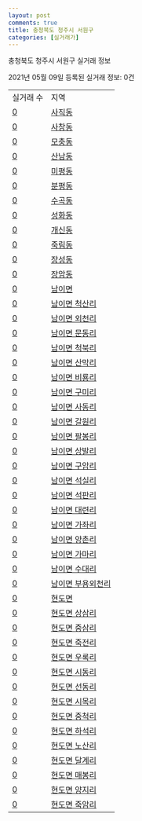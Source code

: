 ```yaml
---
layout: post
comments: true
title: 충청북도 청주시 서원구
categories: [실거래가]
---
```


충청북도 청주시 서원구 실거래 정보

2021년 05월 09일 등록된 실거래 정보: 0건


<table>
  <tr>
    <td>실거래 수</td>
    <td>지역</td>
  </tr>

  
  <tr>
    <td><a href="4311210100.html">0</a></td>
    <td><a href="4311210100.html">사직동</a></td>
  </tr>
    

  <tr>
    <td><a href="4311210200.html">0</a></td>
    <td><a href="4311210200.html">사창동</a></td>
  </tr>
    

  <tr>
    <td><a href="4311210300.html">0</a></td>
    <td><a href="4311210300.html">모충동</a></td>
  </tr>
    

  <tr>
    <td><a href="4311210400.html">0</a></td>
    <td><a href="4311210400.html">산남동</a></td>
  </tr>
    

  <tr>
    <td><a href="4311210500.html">0</a></td>
    <td><a href="4311210500.html">미평동</a></td>
  </tr>
    

  <tr>
    <td><a href="4311210600.html">0</a></td>
    <td><a href="4311210600.html">분평동</a></td>
  </tr>
    

  <tr>
    <td><a href="4311210700.html">0</a></td>
    <td><a href="4311210700.html">수곡동</a></td>
  </tr>
    

  <tr>
    <td><a href="4311210800.html">0</a></td>
    <td><a href="4311210800.html">성화동</a></td>
  </tr>
    

  <tr>
    <td><a href="4311210900.html">0</a></td>
    <td><a href="4311210900.html">개신동</a></td>
  </tr>
    

  <tr>
    <td><a href="4311211000.html">0</a></td>
    <td><a href="4311211000.html">죽림동</a></td>
  </tr>
    

  <tr>
    <td><a href="4311211100.html">0</a></td>
    <td><a href="4311211100.html">장성동</a></td>
  </tr>
    

  <tr>
    <td><a href="4311211200.html">0</a></td>
    <td><a href="4311211200.html">장암동</a></td>
  </tr>
    

  <tr>
    <td><a href="4311231000.html">0</a></td>
    <td><a href="4311231000.html">남이면</a></td>
  </tr>
    

  <tr>
    <td><a href="4311231021.html">0</a></td>
    <td><a href="4311231021.html">남이면 척산리</a></td>
  </tr>
    

  <tr>
    <td><a href="4311231022.html">0</a></td>
    <td><a href="4311231022.html">남이면 외천리</a></td>
  </tr>
    

  <tr>
    <td><a href="4311231023.html">0</a></td>
    <td><a href="4311231023.html">남이면 문동리</a></td>
  </tr>
    

  <tr>
    <td><a href="4311231024.html">0</a></td>
    <td><a href="4311231024.html">남이면 척북리</a></td>
  </tr>
    

  <tr>
    <td><a href="4311231025.html">0</a></td>
    <td><a href="4311231025.html">남이면 산막리</a></td>
  </tr>
    

  <tr>
    <td><a href="4311231026.html">0</a></td>
    <td><a href="4311231026.html">남이면 비룡리</a></td>
  </tr>
    

  <tr>
    <td><a href="4311231027.html">0</a></td>
    <td><a href="4311231027.html">남이면 구미리</a></td>
  </tr>
    

  <tr>
    <td><a href="4311231028.html">0</a></td>
    <td><a href="4311231028.html">남이면 사동리</a></td>
  </tr>
    

  <tr>
    <td><a href="4311231029.html">0</a></td>
    <td><a href="4311231029.html">남이면 갈원리</a></td>
  </tr>
    

  <tr>
    <td><a href="4311231030.html">0</a></td>
    <td><a href="4311231030.html">남이면 팔봉리</a></td>
  </tr>
    

  <tr>
    <td><a href="4311231031.html">0</a></td>
    <td><a href="4311231031.html">남이면 상발리</a></td>
  </tr>
    

  <tr>
    <td><a href="4311231032.html">0</a></td>
    <td><a href="4311231032.html">남이면 구암리</a></td>
  </tr>
    

  <tr>
    <td><a href="4311231033.html">0</a></td>
    <td><a href="4311231033.html">남이면 석실리</a></td>
  </tr>
    

  <tr>
    <td><a href="4311231034.html">0</a></td>
    <td><a href="4311231034.html">남이면 석판리</a></td>
  </tr>
    

  <tr>
    <td><a href="4311231035.html">0</a></td>
    <td><a href="4311231035.html">남이면 대련리</a></td>
  </tr>
    

  <tr>
    <td><a href="4311231036.html">0</a></td>
    <td><a href="4311231036.html">남이면 가좌리</a></td>
  </tr>
    

  <tr>
    <td><a href="4311231037.html">0</a></td>
    <td><a href="4311231037.html">남이면 양촌리</a></td>
  </tr>
    

  <tr>
    <td><a href="4311231038.html">0</a></td>
    <td><a href="4311231038.html">남이면 가마리</a></td>
  </tr>
    

  <tr>
    <td><a href="4311231039.html">0</a></td>
    <td><a href="4311231039.html">남이면 수대리</a></td>
  </tr>
    

  <tr>
    <td><a href="4311231040.html">0</a></td>
    <td><a href="4311231040.html">남이면 부용외천리</a></td>
  </tr>
    

  <tr>
    <td><a href="4311232000.html">0</a></td>
    <td><a href="4311232000.html">현도면</a></td>
  </tr>
    

  <tr>
    <td><a href="4311232021.html">0</a></td>
    <td><a href="4311232021.html">현도면 상삼리</a></td>
  </tr>
    

  <tr>
    <td><a href="4311232022.html">0</a></td>
    <td><a href="4311232022.html">현도면 중삼리</a></td>
  </tr>
    

  <tr>
    <td><a href="4311232023.html">0</a></td>
    <td><a href="4311232023.html">현도면 죽전리</a></td>
  </tr>
    

  <tr>
    <td><a href="4311232024.html">0</a></td>
    <td><a href="4311232024.html">현도면 우록리</a></td>
  </tr>
    

  <tr>
    <td><a href="4311232025.html">0</a></td>
    <td><a href="4311232025.html">현도면 시동리</a></td>
  </tr>
    

  <tr>
    <td><a href="4311232026.html">0</a></td>
    <td><a href="4311232026.html">현도면 선동리</a></td>
  </tr>
    

  <tr>
    <td><a href="4311232027.html">0</a></td>
    <td><a href="4311232027.html">현도면 시목리</a></td>
  </tr>
    

  <tr>
    <td><a href="4311232028.html">0</a></td>
    <td><a href="4311232028.html">현도면 중척리</a></td>
  </tr>
    

  <tr>
    <td><a href="4311232029.html">0</a></td>
    <td><a href="4311232029.html">현도면 하석리</a></td>
  </tr>
    

  <tr>
    <td><a href="4311232030.html">0</a></td>
    <td><a href="4311232030.html">현도면 노산리</a></td>
  </tr>
    

  <tr>
    <td><a href="4311232031.html">0</a></td>
    <td><a href="4311232031.html">현도면 달계리</a></td>
  </tr>
    

  <tr>
    <td><a href="4311232032.html">0</a></td>
    <td><a href="4311232032.html">현도면 매봉리</a></td>
  </tr>
    

  <tr>
    <td><a href="4311232033.html">0</a></td>
    <td><a href="4311232033.html">현도면 양지리</a></td>
  </tr>
    

  <tr>
    <td><a href="4311232034.html">0</a></td>
    <td><a href="4311232034.html">현도면 죽암리</a></td>
  </tr>
    


</table>
    